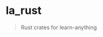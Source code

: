 # la_rust

> Rust crates for learn-anything

<!-- ## Install

```
cargo add log_macro
```

## Use

TODO: -->
